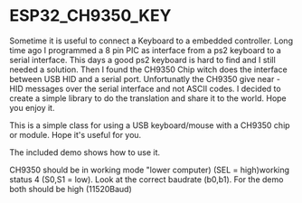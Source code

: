 # ESP32_CH9350_KEY
Sometime it is useful to connect a Keyboard to a embedded controller. Long time ago I programmed a 8 pin PIC as interface from a ps2 keyboard to a serial interface. This days a good ps2 keyboard is hard to find and I still needed a solution. Then I found the CH9350 Chip witch does the interface between USB HID and a serial port. Unfortunatly the CH9350 give near - HID messages over the serial interface and not ASCII codes. I decided to create a simple library to do the translation and share it to the world. Hope you enjoy it.

This is a simple class for using a USB keyboard/mouse with a CH9350 chip or module.
Hope it's useful for you.
  
The included demo shows how to use it.

CH9350 should be in working mode "lower computer) (SEL = high)working status 4 (S0,S1 = low).
Look at the correct baudrate (b0,b1). For the demo both should be high (11520Baud)
  

